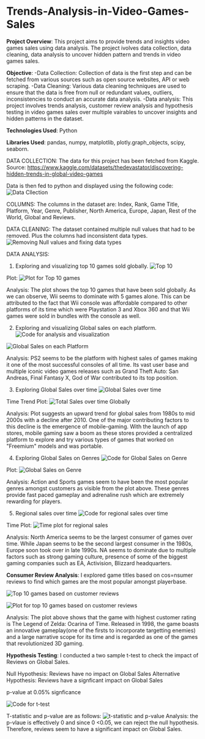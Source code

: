 # Trends-Analysis-in-Video-Games-Sales

**Project Overview**: This project aims to provide trends and insights video games sales using data analysis. The project ivolves data collection, data cleaning, data analysis to uncover hidden pattern and trends in video games sales. 

**Objective**: 
-Data Collection: Collection of data is the first step and can be fetched from various sources such as open source websites, API or web scraping.
-Data Cleaning: Various data cleaning techniques are used to ensure that the data is free from null or redundant values, outliers, inconsistencies to conduct an accurate data analysis. 
-Data analysis: This project involves trends analysis, customer review analysis and hypothesis testing in video games sales over multiple vairables to uncover insights and hidden patterns in the dataset.

**Technologies Used**: Python

**Libraries Used**: pandas, numpy, matplotlib, plotly.graph_objects, scipy, seaborn.


DATA COLLECTION:
The data for this project has been fetched from Kaggle. Source: https://www.kaggle.com/datasets/thedevastator/discovering-hidden-trends-in-global-video-games

Data is then fed to python and displayed using the following code:
![Data Cllection](https://github.com/suhani9610/Trends-Analysis-in-Video-Games-Sales/blob/Images/Screen%20Shot%202023-12-11%20at%209.44.57%20PM.png)

COLUMNS: The columns in the dataset are: Index, Rank, Game Title, Platform, Year, Genre, Publisher, North America,
Europe, Japan, Rest of the World, Global and Reviews. 

DATA CLEANING:
The dataset contained multiple null values that had to be removed. Plus the columns had inconsistent data types. 
![Removing Null values and fixing data types](https://github.com/suhani9610/Trends-Analysis-in-Video-Games-Sales/blob/Images/Screen%20Shot%202023-12-11%20at%209.46.14%20PM.png)

DATA ANALYSIS:
1. Exploring and visualizing top 10 games sold globally.
![Top 10](https://github.com/suhani9610/Trends-Analysis-in-Video-Games-Sales/blob/Images/code%203.png)

Plot:
![Plot for Top 10 games](https://github.com/suhani9610/Trends-Analysis-in-Video-Games-Sales/blob/Images/figure%201.png)

Analysis: The plot shows the top 10 games that have been sold globally. As we can observe, Wii seems to dominate with 5 games alone. This can be attributed to the fact that Wii console was affordable compared to other platforms of its time which were Playstation 3 and Xbox 360 and that Wii games were sold in bundles with the console as well.

2. Exploring and visualizing Global sales on each platform.
![Code for analysis and visualization](https://github.com/suhani9610/Trends-Analysis-in-Video-Games-Sales/blob/Images/code%204.png)

![Global Sales on each Platform](https://github.com/suhani9610/Trends-Analysis-in-Video-Games-Sales/blob/Images/figure%202.png)

Analysis: PS2 seems to be the platform with highest sales of games making it one of the most successful consoles of all time. Its vast user base and multiple iconic video games releases such as Grand Theft Auto: San Andreas, Final Fantasy X, God of War contributed to its top position. 

3. Exploring Global Sales over time
![Global Sales over time](https://github.com/suhani9610/Trends-Analysis-in-Video-Games-Sales/blob/Images/code%205.png)

Time Trend Plot:
![Total Sales over time Globally](https://github.com/suhani9610/Trends-Analysis-in-Video-Games-Sales/blob/Images/figure%203.png)

Analysis: Plot suggests an upward trend for global sales from 1980s to mid 2000s with a decline after 2010. One of the major contributing factors to this decline is the emergence of mobile-gaming. With the launch of app stores, mobile gaming saw a boom as these stores provided a centralized platform to explore and try various types of games that worked on "Freemium" models and was portable. 

4. Exploring Global Sales on Genres
![Code for Global Sales on Genre](https://github.com/suhani9610/Trends-Analysis-in-Video-Games-Sales/blob/Images/code%206.png)

Plot:
![Global Sales on Genre](https://github.com/suhani9610/Trends-Analysis-in-Video-Games-Sales/blob/Images/figure%204.png)

Analysis: Action and Sports games seem to have been the most popular genres amongst customers as visible from the plot above. These genres provide fast paced gameplay and adrenaline rush which are extremely rewarding for players. 

5. Regional sales over time
![Code for regional sales over time](https://github.com/suhani9610/Trends-Analysis-in-Video-Games-Sales/blob/Images/code%207.png)

Time Plot:
![Time plot for regional sales](https://github.com/suhani9610/Trends-Analysis-in-Video-Games-Sales/blob/Images/figure%206.png)

Analysis: North America seems to be the largest consumer of games over time. While Japan seems to be the second largest consumer in the 1980s, Europe soon took over in late 1990s. NA seems to dominate due to multiple factors such as  strong gaming culture, presence of some of the biggest gaming companies such as EA, Activision, Blizzard headquarters.  

**Consumer Review Analysis**:
I explored game titles based on cos=nsumer reviews to find which games are the most popular amongst playerbase. 

![Top 10 games based on customer reviews](https://github.com/suhani9610/Trends-Analysis-in-Video-Games-Sales/blob/Images/code%208.png)

![Plot for top 10 games based on customer reviews](https://github.com/suhani9610/Trends-Analysis-in-Video-Games-Sales/blob/Images/figure%205.png)

Analysis: The plot above shows that the game with highest customer rating is The Legend of Zelda: Ocarina of Time. Released in 1998, the game boasts an innovative gameplay(one of the firsts to incorporate targetting enemies) and a large narrative scope for its time and is regarded as one of the games that revolutionized 3D gaming. 

**Hypothesis Testing**:
I conducted a two sample t-test to check the impact of Reviews on Global Sales. 

Null Hypothesis: Reviews have no impact on Global Sales
Alternative Hypothesis: Reviews have a signficant impact on Global Sales

p-value at 0.05% signficance

![Code for t-test](https://github.com/suhani9610/Trends-Analysis-in-Video-Games-Sales/blob/Images/code%209.png)

T-statistic and p-value are as follows: 
![t-statistic and p-value](https://github.com/suhani9610/Trends-Analysis-in-Video-Games-Sales/blob/Images/Result.png)
Analysis: the p-vlaue is effectively 0 and since 0 <0.05, we can reject the null hypothesis. Therefore, reviews seem to have a significant impact on Global Sales. 

















